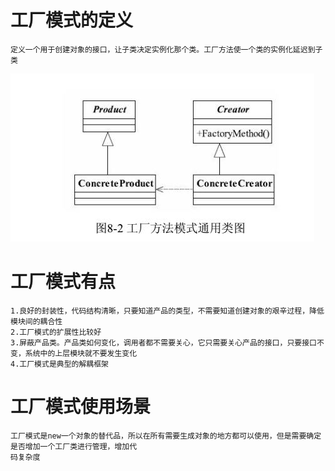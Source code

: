 # 工厂模式的定义
    定义一个用于创建对象的接口，让子类决定实例化那个类。工厂方法使一个类的实例化延迟到子类
  
![](/assets/唯秘截图_20190313091341.png)

# 工厂模式有点
    1.良好的封装性，代码结构清晰，只要知道产品的类型，不需要知道创建对象的艰辛过程，降低模块间的耦合性
    2.工厂模式的扩展性比较好
    3.屏蔽产品类。产品类如何变化，调用者都不需要关心，它只需要关心产品的接口，只要接口不变，系统中的上层模块就不要发生变化
    4.工厂模式是典型的解耦框架
# 工厂模式使用场景
    工厂模式是new一个对象的替代品，所以在所有需要生成对象的地方都可以使用，但是需要确定是否增加一个工厂类进行管理，增加代
    码复杂度